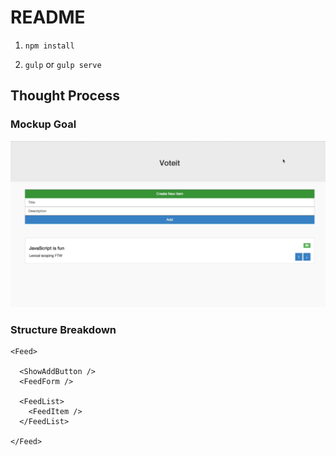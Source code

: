 # README

1. `npm install`

2. `gulp` or `gulp serve`


## Thought Process

### Mockup Goal

![](./mockup.png)

### Structure Breakdown

```
<Feed>

  <ShowAddButton />
  <FeedForm />

  <FeedList>
    <FeedItem />
  </FeedList>

</Feed>
```
